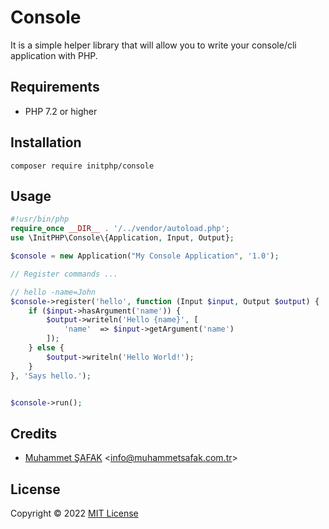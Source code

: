 # Console
It is a simple helper library that will allow you to write your console/cli application with PHP.

## Requirements

- PHP 7.2 or higher

## Installation

```
composer require initphp/console
```

## Usage

```php
#!usr/bin/php
require_once __DIR__ . '/../vendor/autoload.php';
use \InitPHP\Console\{Application, Input, Output};

$console = new Application("My Console Application", '1.0');

// Register commands ...

// hello -name=John
$console->register('hello', function (Input $input, Output $output) {
    if ($input->hasArgument('name')) {
        $output->writeln('Hello {name}', [
            'name'  => $input->getArgument('name')
        ]);
    } else {
        $output->writeln('Hello World!');
    }
}, 'Says hello.');


$console->run();
```

## Credits

- [Muhammet ŞAFAK](https://www.muhammetsafak.com.tr) <<info@muhammetsafak.com.tr>>

## License

Copyright &copy; 2022 [MIT License](./LICENSE)